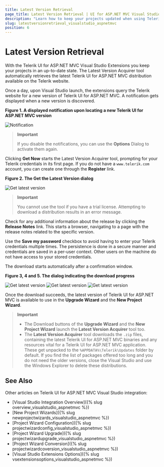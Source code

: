 ```yaml
---
title: Latest Version Retrieval
page_title: Latest Version Retrieval | UI for ASP.NET MVC Visual Studio Integration
description: "Learn how to keep your projects updated when using Telerik UI for ASP.NET MVC."
slug: latestversionretrieval_visualstudio_aspnetmvc
position: 6
---
```


# Latest Version Retrieval

With the Telerik UI for ASP.NET MVC Visual Studio Extensions you keep your projects in an up-to-date state. The Latest Version Acquirer tool automatically retrieves the latest Telerik UI for ASP.NET MVC distribution available on the Telerik website.

Once a day, upon Visual Studio launch, the extensions query the Telerik website for a new version of Telerik UI for ASP.NET MVC. A notification gets displayed when a new version is discovered.

**Figure 1. A displayed notification upon locating a new Telerik UI for ASP.NET MVC version**

![Notification](/aspnet-mvc/vs-integration/images/notification.png)

> **Important**
>
> If you disable the notifications, you can use the **Options** Dialog to activate them again.

Clicking **Get Now** starts the Latest Version Acquirer tool, prompting for your Telerik credentials in its first page. If you do not have a `www.telerik.com` account, you can create one through the **Register** link.

**Figure 2. The Get the Latest Version dialog**

![Get latest version](/aspnet-mvc/vs-integration/images/lva1.png)

> **Important**
>
> You cannot use the tool if you have a trial license. Attempting to download a distribution results in an error message.

Check for any additional information about the release by clicking the **Release Notes** link. This starts a browser, navigating to a page with the release notes related to the specific version.

Use the **Save my password** checkbox to avoid having to enter your Telerik credentials multiple times. The persistence is done in a secure manner and credentials are saved in a per-user context. Other users on the machine do not have access to your stored credentials.

The download starts automatically after a confirmation window.

**Figure 3, 4 and 5. The dialog indicating the download progress**

![Get latest version](/aspnet-mvc/vs-integration/images/lva2.png)
![Get latest version](/aspnet-mvc/vs-integration/images/lva3.png)
![Get latest version](/aspnet-mvc/vs-integration/images/lva4.png)

Once the download succeeds, the latest version of Telerik UI for ASP.NET MVC is available to use in the **Upgrade Wizard** and the **New Project Wizard**.

> **Important**
> * The Download buttons of the **Upgrade Wizard** and the **New Project Wizard** launch the **Latest Version Acquirer** tool too.
> * The **Latest Version Acquirer** tool downloads the `.zip` files, containing the latest Telerik UI for ASP.NET MVC binaries and any resources vital for a Telerik UI for ASP.NET MVC application. These get unpacked to the `%APPDATA%\Telerik\Updates` folder by default. If you find the list of packages offered too long and you do not need the older versions, close the Visual Studio and use the Windows Explorer to delete these distributions.

## See Also

Other articles on Telerik UI for ASP.NET MVC Visual Studio integration:

* [Visual Studio Integration Overview]({% slug overview_visualstudio_aspnetmvc %})
* [New Project Wizards]({% slug newprojectwizards_visualstudio_aspnetmvc %})
* [Project Wizard Configuration]({% slug projectwizardconfig_visualstudio_aspnetmvc %})
* [Project Wizard Upgrade]({% slug projectwizardupgrade_visualstudio_aspnetmvc %})
* [Project Wizard Conversion]({% slug projectwizardcoversion_visualstudio_aspnetmvc %})
* [Visual Studio Extensions Options]({% slug vsextensionsoptions_visualstudio_aspnetmvc %})
